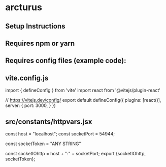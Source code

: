 # arcturus

Setup Instructions
------------------

Requires npm or yarn
-----
Requires config files (example code):
--

vite.config.js
----
import { defineConfig } from 'vite'
import react from '@vitejs/plugin-react'



// https://vitejs.dev/config/
export default defineConfig({
    plugins: [react()],
    server: {
        port: 3000,
    }
})


src/constants/httpvars.jsx
-------
  const host = "localhost";
  const socketPort = 54944;
  
  const socketToken = "ANY STRING"
  
  const socketIOhttp = host + ":" + socketPort;
  export {socketIOhttp, socketToken};


